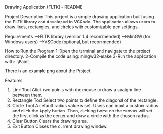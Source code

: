 Drawing Application (FLTK) - README


Project Description
This project is a simple drawing application built using the FLTK library and developed in VSCode. The application allows users to draw lines, rectangles, and circles with customizable pen settings.


Requirements
-->FLTK library (version 1.4 recommended)
-->MinGW (for Windows users)
-->VSCode (optional, but recommended)


How to Run the Program
   1-Open the terminal and navigate to the project directory.
   2-Compile the code using:
	mingw32-make
   3-Run the application with:
	.\Paint

There is an example png about the Project.


Features
1. Line Tool
Click two points with the mouse to draw a straight line between them.
2. Rectangle Tool
Select two points to define the diagonal of the rectangle.
3. Circle Tool
A default radius value is set.
Users can input a custom radius and click the Apply button.
Then, clicking twice on the canvas will set the first click as the center and draw a circle with the chosen radius.
4. Clear Button
Clears the drawing area.
5. Exit Button
Closes the current drawing window.
